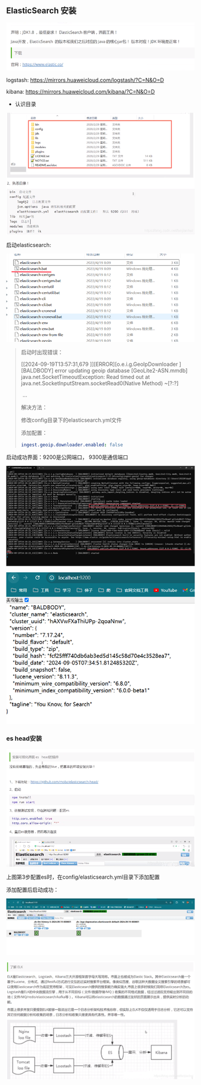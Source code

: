 ## ElasticSearch 安装

![在这里插入图片描述](./assets/03.ElasticSearch-安装/20200909173851629.png)

logstash: https://mirrors.huaweicloud.com/logstash/?C=N&O=D 

kibana: https://mirrors.huaweicloud.com/kibana/?C=N&O=D

- 认识目录

![在这里插入图片描述](./assets/03.ElasticSearch-安装/pic_center-1719652163913-4.png)

启动elasticsearch:

![image-20240919104154596](./assets/03.ElasticSearch-安装/image-20240919104154596.png)

>启动时出现错误：
>
>[[2024-09-19T13:57:31,679 ]][ERROR][o.e.i.g.GeoIpDownloader ] [BALDBODY] error updating geoip database [GeoLite2-ASN.mmdb]
>java.net.SocketTimeoutException: Read timed out
>at java.net.SocketInputStream.socketRead0(Native Method) ~[?:?]
>
>​		...
>
>解决方法：
>
>修改config目录下的elasticsearch.yml文件
>
>添加配置：
>
>```yaml
>ingest.geoip.downloader.enabled: false
>```

启动成功界面：9200是公网端口， 9300是通信端口

![image-20240919142023490](./assets/03.ElasticSearch-安装/image-20240919142023490.png)

![image-20240919142216638](./assets/03.ElasticSearch-安装/image-20240919142216638.png)

### es head安装

![在这里插入图片描述](./assets/03.ElasticSearch-安装/pic_center-1719652163913-6.png)

上图第3步配置es时，在config/elasticsearch.yml目录下添加配置

添加配置后启动成功：

![image-20240919161135310](./assets/03.ElasticSearch-安装/image-20240919161135310.png)

![在这里插入图片描述](./assets/03.ElasticSearch-安装/watermark,type_ZmFuZ3poZW5naGVpdGk,shadow_10,text_aHR0cHM6Ly9ibG9nLmNzZG4ubmV0L2ZhbmppYW5oYWk=,size_16,color_FFFFFF,t_70.png)

